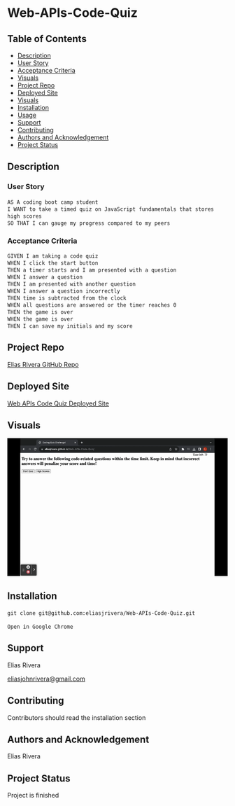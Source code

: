 # Web-APIs-Code-Quiz

## Table of Contents
- [Description](#description)
- [User Story](#user-story)
- [Acceptance Criteria](#acceptance-criteria)
- [Visuals](#visuals)
- [Project Repo](#project-repo)
- [Deployed Site](#deployed-site)
- [Visuals](#visuals)
- [Installation](#installation)
- [Usage](#usage)
- [Support](#support)
- [Contributing](#contributing)
- [Authors and Acknowledgement](#authors-and-acknowledgement)
- [Project Status](#project-status)

## Description
  
### User Story
  
```
AS A coding boot camp student
I WANT to take a timed quiz on JavaScript fundamentals that stores high scores
SO THAT I can gauge my progress compared to my peers
```

### Acceptance Criteria

```
GIVEN I am taking a code quiz
WHEN I click the start button
THEN a timer starts and I am presented with a question
WHEN I answer a question
THEN I am presented with another question
WHEN I answer a question incorrectly
THEN time is subtracted from the clock
WHEN all questions are answered or the timer reaches 0
THEN the game is over
WHEN the game is over
THEN I can save my initials and my score
```

## Project Repo
[Elias Rivera GitHub Repo](https://github.com/eliasjrivera/Web-APIs-Code-Quiz)

## Deployed Site
[Web APIs Code Quiz Deployed Site](https://eliasjrivera.github.io/Web-APIs-Code-Quiz/)

## Visuals
![](./gif/app.gif)

## Installation
`git clone git@github.com:eliasjrivera/Web-APIs-Code-Quiz.git`

`Open in Google Chrome`

## Support
Elias Rivera

eliasjohnrivera@gmail.com

## Contributing
Contributors should read the installation section

## Authors and Acknowledgement
Elias Rivera

## Project Status
Project is finished